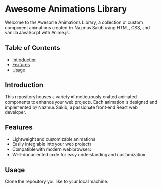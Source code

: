 # Awesome Animations Library

Welcome to the Awesome Animations Library, a collection of custom component animations created by Nazmus Sakib using HTML, CSS, and vanilla JavaScript with Anime.js.

## Table of Contents

- [Introduction](#introduction)
- [Features](#features)
- [Usage](#usage)

## Introduction

This repository houses a variety of meticulously crafted animated components to enhance your web projects. Each animation is designed and implemented by Nazmus Sakib, a passionate front-end React web developer.

## Features

- Lightweight and customizable animations
- Easily integrable into your web projects
- Compatible with modern web browsers
- Well-documented code for easy understanding and customization

## Usage

Clone the repository you like to your local machine.
